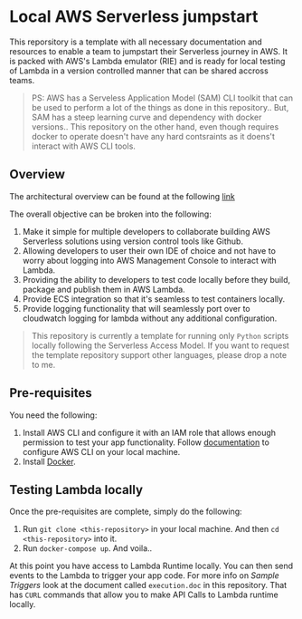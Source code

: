 # Local AWS Serverless jumpstart
This reporsitory is a template with all necessary documentation and resources to enable a team to jumpstart their Serverless journey in AWS. It is packed with AWS's Lambda emulator (RIE) and is ready for local testing of Lambda in a version controlled manner that can be shared accross teams. 

> PS: AWS has a Serveless Application Model (SAM) CLI toolkit that can be used to perform a lot of the things as done in this repository.. But, SAM has a steep learning curve and dependency with docker versions.. This repository on the other hand, even though requires docker to operate doesn't have any hard contsraints as it doens't interact with AWS CLI tools. 

## Overview 

The architectural overview can be found at the following [link](https://drive.google.com/file/d/1aeQEjlWjz-m7szPnxzcWJCEepI8mtmUB/view?usp=sharing)

The overall objective can be broken into the following:
1. Make it simple for multiple developers to collaborate building AWS Serverless solutions using version control tools like Github.
1. Allowing developers to user their own IDE of choice and not have to worry about logging into AWS Management Console to interact with Lambda.
1. Providing the ability to developers to test code locally before they build, package and publish them in AWS Lambda.
1. Provide ECS integration so that it's seamless to test containers locally. 
1. Provide logging functionality that will seamlessly port over to cloudwatch logging for lambda without any additional configuration. 

> This repository is currently a template for running only `Python` scripts locally following the Serverless Access Model. If you want to request the template repository support other languages, please drop a note to me. 

## Pre-requisites
You need the following:
1. Install AWS CLI and configure it with an IAM role that allows enough permission to test your app functionality. Follow [documentation](https://docs.aws.amazon.com/cli/latest/userguide/cli-configure-quickstart.html) to configure AWS CLI on your local machine.
2. Install [Docker](https://docs.docker.com/engine/install/).

## Testing Lambda locally
Once the pre-requisites are complete, simply do the following:
1. Run `git clone <this-repository>` in your local machine. And then `cd <this-repository>` into it. 
2. Run `docker-compose up`. And voila.. 

At this point you have access to Lambda Runtime locally. You can then send events to the Lambda to trigger your app code. For more info on _Sample Triggers_ look at the document called `execution.doc` in this repository. That has `CURL` commands that allow you to make API Calls to Lambda runtime locally. 
